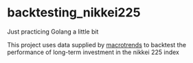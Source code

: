 # backtesting_nikkei225
Just practicing Golang a little bit

This project uses data supplied by [macrotrends](https://www.macrotrends.net/2593/nikkei-225-index-historical-chart-data) to backtest the performance of long-term investment in the nikkei 225 index
